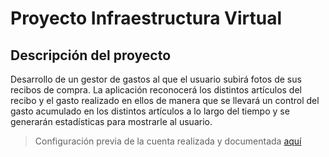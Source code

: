 # Proyecto Infraestructura Virtual

## Descripción del proyecto

Desarrollo de un gestor de gastos al que el usuario subirá fotos de sus recibos de compra. La aplicación reconocerá los distintos artículos del recibo y el gasto realizado en ellos de manera que se llevará un control del gasto acumulado en los distintos artículos a lo largo del tiempo y se generarán estadísticas para mostrarle al usuario.

> Configuración previa de la cuenta realizada y documentada [aquí](docs/objetivo_0.md)
